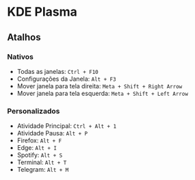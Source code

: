 # KDE Plasma
## Atalhos
### Nativos
- Todas as janelas: `Ctrl + F10`
- Configurações da Janela: `Alt + F3`
- Mover janela para tela direita: `Meta + Shift + Right Arrow`
- Mover janela para tela esquerda: `Meta + Shift + Left Arrow`

### Personalizados
- Atividade Principal: `Ctrl + Alt + 1`
- Atividade Pausa: `Alt + P`
- Firefox: `Alt + F`
- Edge: `Alt + I`
- Spotify: `Alt + S`
- Terminal:  `Alt + T`
- Telegram: `Alt + M`
